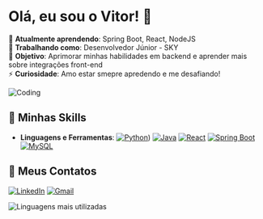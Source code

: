 # Olá, eu sou o Vitor! 👋

🌱 **Atualmente aprendendo**: Spring Boot, React, NodeJS<br>
💼 **Trabalhando como**: Desenvolvedor Júnior - SKY<br>
🎯 **Objetivo**: Aprimorar minhas habilidades em backend e aprender mais sobre integrações front-end<br> 
⚡ **Curiosidade**: Amo estar smepre apredendo e me desafiando!

![Coding](https://media.giphy.com/media/4rZA5D22301iMgrUNd/giphy.gif)

## 🚀 Minhas Skills
- **Linguagens e Ferramentas**:
  [![Python](https://skillicons.dev/icons?i=python)](https://www.python.org/))
  [![Java](https://skillicons.dev/icons?i=java)](https://www.java.com/pt-BR/)
  [![React](https://skillicons.dev/icons?i=react)](https://react.dev/)
  [![Spring Boot](https://skillicons.dev/icons?i=spring)](https://spring.io/projects/spring-boot)
  [![MySQL](https://skillicons.dev/icons?i=mysql)](https://www.mysql.com/)
  
## 🔗 Meus Contatos
[![LinkedIn](https://img.shields.io/badge/LinkedIn-0077B5?style=for-the-badge&logo=linkedin&logoColor=white)](https://www.linkedin.com/in/vitor-alves-484932230/)
[![Gmail](https://img.shields.io/badge/Gmail-D14836?style=for-the-badge&logo=gmail&logoColor=white)](vitoralves0801@gmail.com)

![Linguagens mais utilizadas](https://github-readme-stats.vercel.app/api/top-langs/?username=vitu1415&layout=compact&theme=radical)
